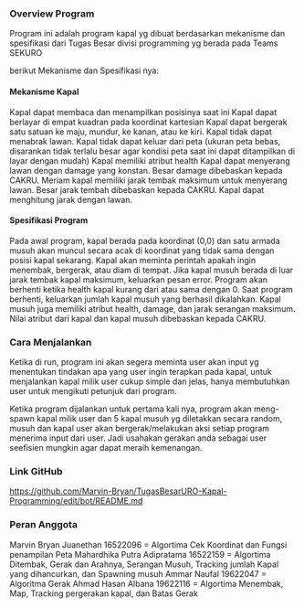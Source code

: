 ### Overview Program
 
Program ini adalah program kapal yg dibuat berdasarkan mekanisme dan spesifikasi dari Tugas Besar divisi programming yg berada pada Teams SEKURO

berikut Mekanisme dan Spesifikasi nya:
#### Mekanisme Kapal
Kapal dapat membaca dan menampilkan posisinya saat ini
Kapal dapat berlayar di empat kuadran pada koordinat kartesian
Kapal dapat bergerak satu satuan ke maju, mundur, ke kanan, atau ke kiri.
Kapal tidak dapat menabrak lawan.
Kapal tidak dapat keluar dari peta (ukuran peta bebas, disarankan tidak terlalu besar agar kondisi peta saat ini dapat ditampilkan di layar dengan mudah)
Kapal memiliki atribut health
Kapal dapat menyerang lawan dengan damage yang konstan. Besar damage dibebaskan kepada CAKRU.
Meriam kapal memiliki jarak tembak maksimum untuk menyerang lawan. Besar jarak tembah dibebaskan kepada CAKRU.
Kapal dapat menghitung jarak dengan lawan.

#### Spesifikasi Program
Pada awal program, kapal berada pada koordinat (0,0) dan satu armada musuh akan muncul secara acak di koordinat yang tidak sama dengan posisi kapal sekarang.
Kapal akan meminta perintah apakah ingin menembak, bergerak, atau diam di tempat.
Jika kapal musuh berada di luar jarak tembak kapal maksimum, keluarkan pesan error.
Program akan berhenti ketika health kapal kurang dari atau sama dengan 0.
Saat program berhenti, keluarkan jumlah kapal musuh yang berhasil dikalahkan.
Kapal musuh juga memiliki atribut health, damage, dan jarak serangan maksimum.
Nilai atribut dari kapal dan kapal musuh dibebaskan kepada CAKRU.

### Cara Menjalankan

Ketika di run, program ini akan segera meminta user akan input yg menentukan tindakan apa yang user ingin terapkan pada kapal, untuk menjalankan kapal milik user cukup simple dan jelas, hanya membutuhkan user untuk mengikuti petunjuk dari program.

Ketika program dijalankan untuk pertama kali nya, program akan meng-spawn kapal milik user dan 5 kapal musuh yg diletakkan secara random, musuh dan kapal user akan bergerak/melakukan aksi setiap program menerima input dari user. Jadi usahakan gerakan anda sebagai user seefisien mungkin agar dapat meraih kemenangan.

### Link GitHub
https://github.com/Marvin-Bryan/TugasBesarURO-Kapal-Programming/edit/bot/README.md

### Peran Anggota

Marvin Bryan Juanethan	16522096 = Algortima Cek Koordinat dan Fungsi penampilan Peta
Mahardhika Putra Adipratama	16522159 = Algortima Ditembak, Gerak dan Arahnya, Serangan Musuh, Tracking jumlah Kapal yang dihancurkan, dan Spawning musuh
Ammar Naufal	19622047 = Algoritma Gerak
Ahmad Hasan Albana	19622116 = Algortima Menembak, Map, Tracking pergerakan kapal, dan Batas Gerak
